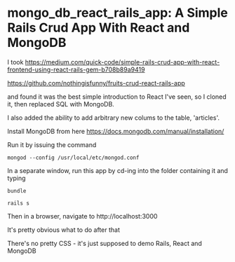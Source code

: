 # mongo_db_react_rails_app: A Simple Rails Crud App With React and MongoDB

I took https://medium.com/quick-code/simple-rails-crud-app-with-react-frontend-using-react-rails-gem-b708b89a9419

https://github.com/nothingisfunny/fruits-crud-react-rails-app

and found it was the best simple introduction to React I've seen, so I cloned it, then replaced SQL with MongoDB.

I also added the ability to add arbitrary new colums to the table, 'articles'.

Install MongoDB from here https://docs.mongodb.com/manual/installation/

Run it by issuing the command

`mongod --config /usr/local/etc/mongod.conf`

In a separate window, run this app by cd-ing into the folder containing it and typing

`bundle`

`rails s`

Then in a browser, navigate to http://localhost:3000

It's pretty obvious what to do after that

There's no pretty CSS - it's just supposed to demo Rails, React and MongoDB
